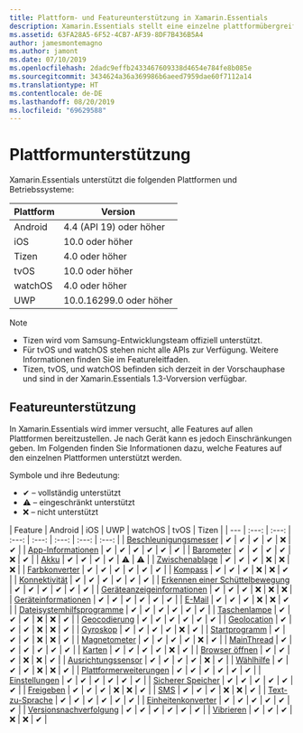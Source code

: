 ```yaml
---
title: Plattform- und Featureunterstützung in Xamarin.Essentials
description: Xamarin.Essentials stellt eine einzelne plattformübergreifende API bereit, die mit jeder iOS-, Android- und UWP-Anwendung kompatibel ist, auf die über freigegebenen Code zugegriffen werden kann, unabhängig davon, wie die Benutzeroberfläche erstellt wird.
ms.assetid: 63FA28A5-6F52-4CB7-AF39-8DF7B436B5A4
author: jamesmontemagno
ms.author: jamont
ms.date: 07/10/2019
ms.openlocfilehash: 2dadc9effb2433467609338d4654e784fe8b085e
ms.sourcegitcommit: 3434624a36a369986b6aeed7959dae60f7112a14
ms.translationtype: HT
ms.contentlocale: de-DE
ms.lasthandoff: 08/20/2019
ms.locfileid: "69629588"
---
```

# <a name="platform-support"></a>Plattformunterstützung

Xamarin.Essentials unterstützt die folgenden Plattformen und Betriebssysteme:

| Plattform | Version |
| --- | --- |
| Android | 4.4 (API 19) oder höher |
| iOS |10.0 oder höher |
| Tizen | 4.0 oder höher |
| tvOS | 10.0 oder höher |
| watchOS | 4.0 oder höher |
| UWP | 10.0.16299.0 oder höher |

> [!NOTE]
> * Tizen wird vom Samsung-Entwicklungsteam offiziell unterstützt.
> * Für tvOS und watchOS stehen nicht alle APIs zur Verfügung. Weitere Informationen finden Sie im Featureleitfaden.
> * Tizen, tvOS, und watchOS befinden sich derzeit in der Vorschauphase und sind in der Xamarin.Essentials 1.3-Vorversion verfügbar.

## <a name="feature-support"></a>Featureunterstützung

In Xamarin.Essentials wird immer versucht, alle Features auf allen Plattformen bereitzustellen. Je nach Gerät kann es jedoch Einschränkungen geben. Im Folgenden finden Sie Informationen dazu, welche Features auf den einzelnen Plattformen unterstützt werden.

Symbole und ihre Bedeutung:

* ✔ – vollständig unterstützt
* ⚠ – eingeschränkt unterstützt
* ❌ – nicht unterstützt

| Feature | Android | iOS | UWP | watchOS | tvOS | Tizen |
| --- | :---: | :---: | :---: | :---: | :---: | :---: | :---: |
| [Beschleunigungsmesser](accelerometer.md?context=xamarin/xamarin-forms) | ✔ | ✔ | ✔ | ✔ | ❌ | ✔ |
| [App-Informationen](app-information.md?context=xamarin/xamarin-forms) | ✔ | ✔ | ✔ | ✔ | ✔ | ✔ |
| [Barometer](barometer.md?context=xamarin/xamarin-forms) | ✔ | ✔ | ✔ | ✔ | ❌ | ✔ |
| [Akku](battery.md?context=xamarin/xamarin-forms) | ✔ | ✔ | ✔ | ✔ | ⚠ | ⚠ |
| [Zwischenablage](clipboard.md?context=xamarin/xamarin-forms) | ✔ | ✔ | ✔ | ❌ | ❌ | ❌ |
| [Farbkonverter](color-converters.md?context=xamarin/xamarin-forms) | ✔ | ✔ | ✔ | ✔ | ✔ | ✔ |
| [Kompass](compass.md?context=xamarin/xamarin-forms) | ✔ | ✔ | ✔ | ❌ | ❌ | ✔ |
| [Konnektivität](connectivity.md?context=xamarin/xamarin-forms) | ✔ | ✔ | ✔ | ✔ | ✔ | ✔ |
| [Erkennen einer Schüttelbewegung](detect-shake.md?context=xamarin/xamarin-forms) | ✔ | ✔ | ✔ | ✔ | ✔ | ✔ |
| [Geräteanzeigeinformationen](device-display.md?context=xamarin/xamarin-forms) | ✔ | ✔ | ✔ | ❌ | ❌ | ❌ |
| [Geräteinformationen](device-information.md?context=xamarin/xamarin-forms) | ✔ | ✔ | ✔ | ✔ | ✔ | ✔ |
| [E-Mail](email.md?context=xamarin/xamarin-forms) | ✔ | ✔ | ✔ | ❌ | ❌ | ✔ |
| [Dateisystemhilfsprogramme](file-system-helpers.md?context=xamarin/xamarin-forms) | ✔ | ✔ | ✔ | ✔ | ✔ | ✔ |
| [Taschenlampe](flashlight.md?context=xamarin/xamarin-forms) | ✔ | ✔ | ✔ | ❌ | ❌ | ✔ |
| [Geocodierung](geocoding.md?context=xamarin/xamarin-forms) | ✔ | ✔ | ✔ | ✔ | ✔ | ✔ |
| [Geolocation](geolocation.md?context=xamarin/xamarin-forms) | ✔ | ✔ | ✔ | ❌ | ❌ | ✔ |
| [Gyroskop](gyroscope.md?context=xamarin/xamarin-forms) | ✔ | ✔ | ✔ | ✔ | ❌ | ✔ |
| [Startprogramm](launcher.md?context=xamarin/xamarin-forms) | ✔ | ✔ | ✔ | ❌ | ❌ | ✔ |
| [Magnetometer](magnetometer.md?context=xamarin/xamarin-forms) | ✔ | ✔ | ✔ | ✔ | ❌ | ✔ |
| [MainThread](main-thread.md?content=xamarin/xamarin-forms) | ✔ | ✔ | ✔ | ✔ | ✔ | ✔ |
| [Karten](maps.md?content=xamarin/xamarin-forms) | ✔ | ✔ | ✔ | ✔ | ❌ | ✔ |
| [Browser öffnen](open-browser.md?context=xamarin/xamarin-forms) | ✔ | ✔ | ✔ | ❌ | ❌ | ✔ |
| [Ausrichtungssensor](orientation-sensor.md?context=xamarin/xamarin-forms) | ✔ | ✔ | ✔ | ✔ | ❌ | ✔ |
| [Wählhilfe](phone-dialer.md?context=xamarin/xamarin-forms) | ✔ | ✔ | ✔ | ❌ | ❌ | ✔ |
| [Plattformerweiterungen](platform-extensions.md?context=xamarin/xamarin-forms) | ✔ | ✔ | ✔ | ✔ | ✔ | ✔ |
| [Einstellungen](preferences.md?context=xamarin/xamarin-forms) | ✔ | ✔ | ✔ | ✔ | ✔ | ✔ |
| [Sicherer Speicher](secure-storage.md?context=xamarin/xamarin-forms) | ✔ | ✔ | ✔ | ✔ | ✔ | ✔ |
| [Freigeben](share.md?context=xamarin/xamarin-forms) | ✔ | ✔ | ✔ | ❌ | ❌ | ✔ |
| [SMS](sms.md?context=xamarin/xamarin-forms) | ✔ | ✔ | ✔ | ❌ | ❌ | ✔ |
| [Text-zu-Sprache](text-to-speech.md?context=xamarin/xamarin-forms) | ✔ | ✔ | ✔ | ✔ | ✔ | ✔ |
| [Einheitenkonverter](unit-converters.md?context=xamarin/xamarin-forms) | ✔ | ✔ | ✔ | ✔ | ✔ | ✔ |
| [Versionsnachverfolgung](version-tracking.md?context=xamarin/xamarin-forms) | ✔ | ✔ | ✔ | ✔ | ✔ | ✔ |
| [Vibrieren](vibrate.md?context=xamarin/xamarin-forms) | ✔ | ✔ | ✔ | ❌ | ❌ | ✔ |

